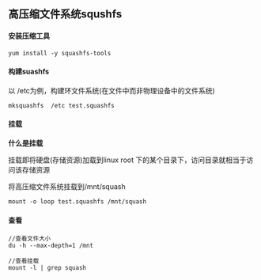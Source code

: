 ## 高压缩文件系统squshfs

#### 安装压缩工具

```
yum install -y squashfs-tools

```

#### 构建suashfs

以 /etc为例，构建环文件系统(在文件中而非物理设备中的文件系统)

```
mksquashfs  /etc test.squashfs

```

#### 挂载

**什么是挂载**


挂载即将硬盘(存储资源)加载到linux root 下的某个目录下，访问目录就相当于访问该存储资源


将高压缩文件系统挂载到/mnt/squash

```
mount -o loop test.squashfs /mnt/squash

```

#### 查看

```
//查看文件大小
du -h --max-depth=1 /mnt

//查看挂载
mount -l | grep squash

```



